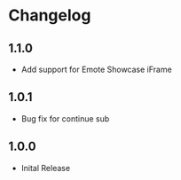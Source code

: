 # Changelog

## 1.1.0
- Add support for Emote Showcase iFrame

## 1.0.1
- Bug fix for continue sub

## 1.0.0
- Inital Release